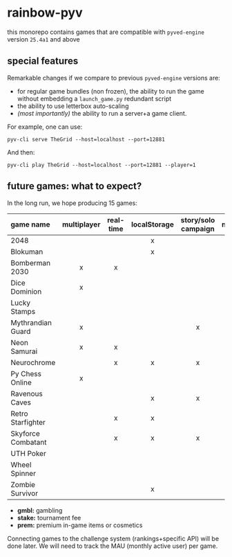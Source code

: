 # rainbow-pyv

this monorepo contains games that are compatible with `pyved-engine` version `25.4a1` and above


## special features

Remarkable changes if we compare to previous
`pyved-engine` versions are:

- for regular game bundles (non frozen), the ability to run the game without embedding a `launch_game.py` redundant script
- the ability to use letterbox auto-scaling
- *(most importantly)* the ability to run a server+a game client.

For example, one can use:

```
pyv-cli serve TheGrid --host=localhost --port=12881
```

And then:
```
pyv-cli play TheGrid --host=localhost --port=12881 --player=1
```

## future games: what to expect?

In the long run, we hope producing 15 games:

| game name          | multiplayer | real-time | localStorage | story/solo campaign | monetization | tournament mode |
|:-------------------|:-----------:|:---------:|:------------:|:-------------------:|:------------:|:---------------:|
| 2048               |             |           |      x       |                     |              |                 |
| Blokuman           |             |           |      x       |                     |              |                 |
| Bomberman 2030     |      x      |     x     |              |                     |     prem     |                 |
| Dice Dominion      |      x      |           |              |                     |    stake     |        x        |
| Lucky Stamps       |             |           |              |                     |     gmbl     |                 |
| Mythrandian Guard  |      x      |           |              |          x          |     prem     |                 |
| Neon Samurai       |      x      |     x     |              |                     |    stake     |        x        |
| Neurochrome        |             |     x     |      x       |          x          |     DLC      |                 |
| Py Chess Online    |      x      |           |              |                     |    stake     |        x        |
| Ravenous Caves     |             |           |      x       |          x          |              |                 |
| Retro Starfighter  |             |     x     |      x       |                     |    stake     |        x        |
| Skyforce Combatant |             |     x     |      x       |          x          |     DLC      |                 |
| UTH Poker          |             |           |              |                     |     gmbl     |                 |
| Wheel Spinner      |             |           |              |                     |     gmbl     |                 | 
| Zombie Survivor    |             |           |      x       |                     |              |                 |          

- **gmbl:** gambling
- **stake:** tournament fee
- **prem:** premium in-game items or cosmetics

Connecting games to the challenge system (rankings+specific API) will be done later.
We will need to track the MAU (monthly active user) per game.
